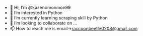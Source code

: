 - 👋 Hi, I’m @kazenomonmon99
- 👀 I’m interested in Python
- 🌱 I’m currently learning scraping skill by Python
- 💞️ I’m looking to collaborate on ...
- 📫 How to reach me is email→raccoonbeetle0208@gmail.com

<!---
kazenomonmon99/kazenomonmon99 is a ✨ special ✨ repository because its `README.md` (this file) appears on your GitHub profile.
You can click the Preview link to take a look at your changes.
--->
